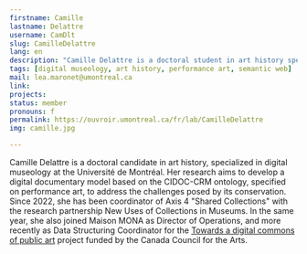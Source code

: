 ```yaml
---
firstname: Camille
lastname: Delattre
username: CamDlt
slug: CamilleDelattre
lang: en
description: "Camille Delattre is a doctoral student in art history specializing in digital museology at the Université de Montreal."
tags: [digital museology, art history, performance art, semantic web]
mail: lea.maronet@umontreal.ca
link:
projects: 
status: member
pronouns: f
permalink: https://ouvroir.umontreal.ca/fr/lab/CamilleDelattre
img: camille.jpg

---
```


Camille Delattre is a doctoral candidate in art history, specialized in digital museology at the Université de Montréal. Her research aims to develop a digital documentary model based on the CIDOC-CRM ontology, specified on performance art, to address the challenges posed by its conservation. Since 2022, she has been coordinator of Axis 4 "Shared Collections" with the research partnership New Uses of Collections in Museums. In the same year, she also joined Maison MONA as Director of Operations, and more recently as Data Structuring Coordinator for the [Towards a digital commons of public art](https://monamontreal.org/projets/recherche.html) project funded by the Canada Council for the Arts.
